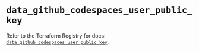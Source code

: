 # `data_github_codespaces_user_public_key`

Refer to the Terraform Registry for docs: [`data_github_codespaces_user_public_key`](https://registry.terraform.io/providers/integrations/github/6.1.0/docs/data-sources/codespaces_user_public_key).
